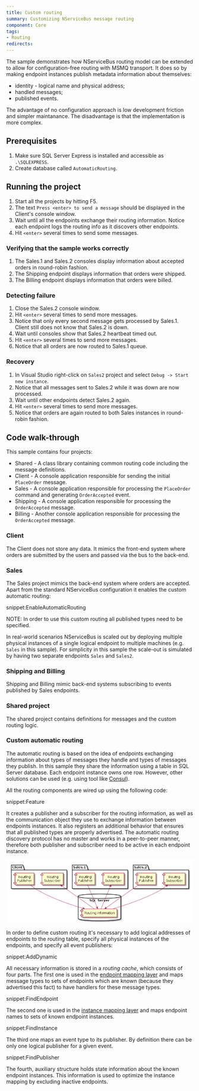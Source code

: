 ```yaml
---
title: Custom routing
summary: Customizing NServiceBus message routing
component: Core
tags:
- Routing
redirects:
---
```


The sample demonstrates how NServiceBus routing model can be extended to allow for configuration-free routing with MSMQ transport. It does so by making endpoint instances publish metadata information about themselves:
 * identity - logical name and physical address;
 * handled messages;
 * published events.

The advantage of no configuration approach is low development friction and simpler maintanance. The disadvantage is that the implementation is more complex.


## Prerequisites

 1. Make sure SQL Server Express is installed and accessible as `.\SQLEXPRESS`.
 1. Create database called `AutomaticRouting`.


## Running the project

 1. Start all the projects by hitting F5.
 1. The text `Press <enter> to send a message` should be displayed in the Client's console window.
 1. Wait until all the endpoints exchange their routing information. Notice each endpoint logs the routing info as it discovers other endpoints.
 1. Hit `<enter>` several times to send some messages.


### Verifying that the sample works correctly

 1. The Sales.1 and Sales.2 consoles display information about accepted orders in round-robin fashion.
 1. The Shipping endpoint displays information that orders were shipped.
 1. The Billing endpoint displays information that orders were billed.


### Detecting failure

 1. Close the Sales.2 console window.
 1. Hit `<enter>` several times to send more messages.
 1. Notice that only every second message gets processed by Sales.1. Client still does not know that Sales.2 is down.
 1. Wait until consoles show that Sales.2 heartbeat timed out.
 1. Hit `<enter>` several times to send more messages.
 1. Notice that all orders are now routed to Sales.1 queue.


### Recovery

 1. In Visual Studio right-click on `Sales2` project and select `Debug -> Start new instance`.
 1. Notice that all messages sent to Sales.2 while it was down are now processed.
 1. Wait until other endpoints detect Sales.2 again.
 1. Hit `<enter>` several times to send more messages.
 1. Notice that orders are again routed to both Sales instances in round-robin fashion.


## Code walk-through

This sample contains four projects:

 * Shared - A class library containing common routing code including the message definitions.
 * Client - A console application responsible for sending the initial `PlaceOrder` message.
 * Sales - A console application responsible for processing the `PlaceOrder` command and generating `OrderAccepted` event.
 * Shipping - A console application responsible for processing the `OrderAccepted` message.
 * Billing - Another console application responsible for processing the `OrderAccepted` message.


### Client

The Client does not store any data. It mimics the front-end system where orders are submitted by the users and passed via the bus to the back-end.


### Sales

The Sales project mimics the back-end system where orders are accepted. Apart from the standard NServiceBus configuration it enables the custom automatic routing:

snippet:EnableAutomaticRouting

NOTE: In order to use this custom routing all published types need to be specified.

In real-world scenarios NServiceBus is scaled out by deploying multiple physical instances of a single logical endpoint to multiple machines (e.g. `Sales` in this sample). For simplicity in this sample the scale-out is simulated by having two separate endpoints `Sales` and `Sales2`.


### Shipping and Billing

Shipping and Billing mimic back-end systems subscribing to events published by Sales endpoints.


### Shared project

The shared project contains definitions for messages and the custom routing logic.


### Custom automatic routing

The automatic routing is based on the idea of endpoints exchanging information about types of messages they handle and types of messages they publish. In this sample they share the information using a table in SQL Server database. Each endpoint instance owns one row. However, other solutions can be used (e.g. using tool like [Consul](https://www.consul.io/)).

All the routing components are wired up using the following code:

snippet:Feature

It creates a publisher and a subscriber for the routing information, as well as the communication object they use to exchange information between endpoints instances. It also registers an additional behavior that ensures that all published types are properly advertised. The automatic routing discovery protocol has no master and works in a peer-to-peer manner, therefore both publisher and subscriber need to be active in each endpoint instance.

<!--
http://www.planttext.com/planttext
@startuml

package "Client" {
    component [Routng\nSubscriber] as C_S
    Component [Routing\nPublisher] as C_P 
}

package "Sales.1" {
    component [Routng\nSubscriber] as S1_S
    Component [Routing\nPublisher] as S1_P 
}

package "Sales.2" {
    component [Routng\nSubscriber] as S2_S
    Component [Routing\nPublisher] as S2_P 
}

database "SQL Server\n" {
    [Routing information] as RI
}

C_P -down-> RI
RI -up-> C_S

S1_P -down-> RI
RI -up-> S1_S

S2_P -down-> RI
RI -up-> S2_S

@enduml
-->

![Automatic routing design](design.png)

In order to define custom routing it's necessary to add logical addresses of endpoints to the routing table, specify all physical instances of the endpoints, and specify all event publishers:

snippet:AddDynamic

All necessary information is stored in a *routing cache*, which consists of four parts. The first one is used in the [endpoint mapping layer](/nservicebus/messaging/routing.md#unicast-routing-endpoint-mapping-layer) and maps message types to sets of endpoints which are known (because they advertised this fact) to have handlers for these message types.

snippet:FindEndpoint

The second one is used in the [instance mapping layer](/nservicebus/messaging/routing.md#unicast-routing-endpoint-instance-mapping-layer) and maps endpoint names to sets of known endpoint instances.

snippet:FindInstance

The third one maps an event type to its publisher. By definition there can be only one logical publisher for a given event.

snippet:FindPublisher

The fourth, auxiliary structure holds state information about the known endpoint instances. This information is used to optimize the instance mapping by excluding inactive endpoints.
